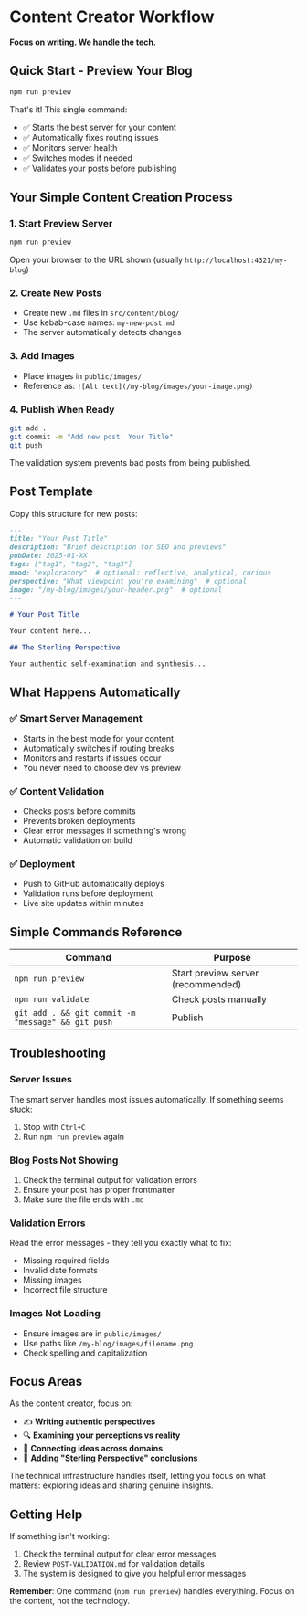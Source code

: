 # Content Creator Workflow

**Focus on writing. We handle the tech.**

## Quick Start - Preview Your Blog

```bash
npm run preview
```

That's it! This single command:
- ✅ Starts the best server for your content
- ✅ Automatically fixes routing issues
- ✅ Monitors server health
- ✅ Switches modes if needed
- ✅ Validates your posts before publishing

## Your Simple Content Creation Process

### 1. Start Preview Server
```bash
npm run preview
```
Open your browser to the URL shown (usually `http://localhost:4321/my-blog`)

### 2. Create New Posts
- Create new `.md` files in `src/content/blog/`
- Use kebab-case names: `my-new-post.md`
- The server automatically detects changes

### 3. Add Images
- Place images in `public/images/`
- Reference as: `![Alt text](/my-blog/images/your-image.png)`

### 4. Publish When Ready
```bash
git add .
git commit -m "Add new post: Your Title"
git push
```
The validation system prevents bad posts from being published.

## Post Template

Copy this structure for new posts:

```markdown
---
title: "Your Post Title"
description: "Brief description for SEO and previews"
pubDate: 2025-01-XX
tags: ["tag1", "tag2", "tag3"]
mood: "exploratory"  # optional: reflective, analytical, curious
perspective: "What viewpoint you're examining"  # optional
image: "/my-blog/images/your-header.png"  # optional
---

# Your Post Title

Your content here...

## The Sterling Perspective

Your authentic self-examination and synthesis...
```

## What Happens Automatically

### ✅ Smart Server Management
- Starts in the best mode for your content
- Automatically switches if routing breaks
- Monitors and restarts if issues occur
- You never need to choose dev vs preview

### ✅ Content Validation
- Checks posts before commits
- Prevents broken deployments
- Clear error messages if something's wrong
- Automatic validation on build

### ✅ Deployment
- Push to GitHub automatically deploys
- Validation runs before deployment
- Live site updates within minutes

## Simple Commands Reference

| Command | Purpose |
|---------|---------|
| `npm run preview` | Start preview server (recommended) |
| `npm run validate` | Check posts manually |
| `git add . && git commit -m "message" && git push` | Publish |

## Troubleshooting

### Server Issues
The smart server handles most issues automatically. If something seems stuck:
1. Stop with `Ctrl+C`
2. Run `npm run preview` again

### Blog Posts Not Showing
1. Check the terminal output for validation errors
2. Ensure your post has proper frontmatter
3. Make sure the file ends with `.md`

### Validation Errors
Read the error messages - they tell you exactly what to fix:
- Missing required fields
- Invalid date formats
- Missing images
- Incorrect file structure

### Images Not Loading
- Ensure images are in `public/images/`
- Use paths like `/my-blog/images/filename.png`
- Check spelling and capitalization

## Focus Areas

As the content creator, focus on:
- ✍️ **Writing authentic perspectives**
- 🔍 **Examining your perceptions vs reality**
- 🔗 **Connecting ideas across domains**
- 📝 **Adding "Sterling Perspective" conclusions**

The technical infrastructure handles itself, letting you focus on what matters: exploring ideas and sharing genuine insights.

## Getting Help

If something isn't working:
1. Check the terminal output for clear error messages
2. Review `POST-VALIDATION.md` for validation details
3. The system is designed to give you helpful error messages

**Remember**: One command (`npm run preview`) handles everything. Focus on the content, not the technology.